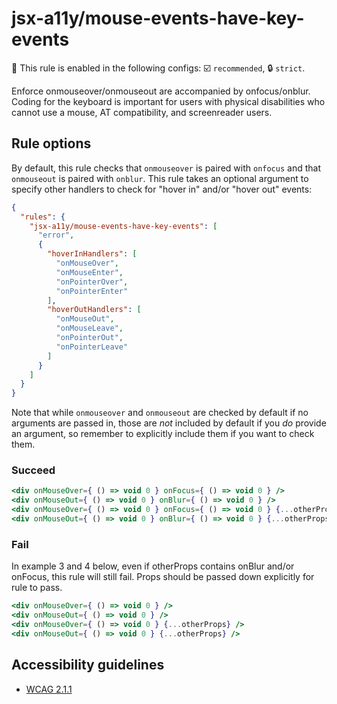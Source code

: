 # jsx-a11y/mouse-events-have-key-events

💼 This rule is enabled in the following configs: ☑️ `recommended`, 🔒 `strict`.

<!-- end auto-generated rule header -->

Enforce onmouseover/onmouseout are accompanied by onfocus/onblur. Coding for the keyboard is important for users with physical disabilities who cannot use a mouse, AT compatibility, and screenreader users.

## Rule options

By default, this rule checks that `onmouseover` is paired with `onfocus` and that `onmouseout` is paired with `onblur`. This rule takes an optional argument to specify other handlers to check for "hover in" and/or "hover out" events:

```json
{
  "rules": {
    "jsx-a11y/mouse-events-have-key-events": [
      "error",
      {
        "hoverInHandlers": [
          "onMouseOver",
          "onMouseEnter",
          "onPointerOver",
          "onPointerEnter"
        ],
        "hoverOutHandlers": [
          "onMouseOut",
          "onMouseLeave",
          "onPointerOut",
          "onPointerLeave"
        ]
      }
    ]
  }
}
```

Note that while `onmouseover` and `onmouseout` are checked by default if no arguments are passed in, those are *not* included by default if you *do* provide an argument, so remember to explicitly include them if you want to check them.

### Succeed
```jsx
<div onMouseOver={ () => void 0 } onFocus={ () => void 0 } />
<div onMouseOut={ () => void 0 } onBlur={ () => void 0 } />
<div onMouseOver={ () => void 0 } onFocus={ () => void 0 } {...otherProps} />
<div onMouseOut={ () => void 0 } onBlur={ () => void 0 } {...otherProps} />
```

### Fail
In example 3 and 4 below, even if otherProps contains onBlur and/or onFocus, this rule will still fail. Props should be passed down explicitly for rule to pass.

```jsx
<div onMouseOver={ () => void 0 } />
<div onMouseOut={ () => void 0 } />
<div onMouseOver={ () => void 0 } {...otherProps} />
<div onMouseOut={ () => void 0 } {...otherProps} />
```

## Accessibility guidelines
- [WCAG 2.1.1](https://www.w3.org/WAI/WCAG21/Understanding/keyboard)
